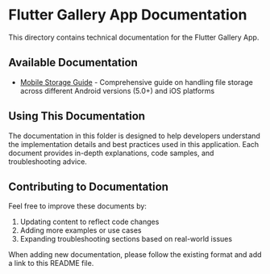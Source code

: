 # Flutter Gallery App Documentation

This directory contains technical documentation for the Flutter Gallery App.

## Available Documentation

- [Mobile Storage Guide](mobile_storage_guide.md) - Comprehensive guide on handling file storage across different Android versions (5.0+) and iOS platforms

## Using This Documentation

The documentation in this folder is designed to help developers understand the implementation details and best practices used in this application. Each document provides in-depth explanations, code samples, and troubleshooting advice.

## Contributing to Documentation

Feel free to improve these documents by:
1. Updating content to reflect code changes
2. Adding more examples or use cases
3. Expanding troubleshooting sections based on real-world issues

When adding new documentation, please follow the existing format and add a link to this README file.
